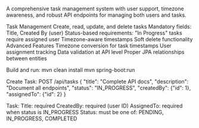 A comprehensive task management system with user support, timezone awareness, and robust API endpoints for managing both users and tasks.

Task Management
Create, read, update, and delete tasks
Mandatory fields: Title, Created By (user)
Status-based requirements:
"In Progress" tasks require assigned user
Timezone-aware timestamps
Soft delete functionality
Advanced Features
Timezone conversion for task timestamps
User assignment tracking
Data validation at API level
Proper JPA relationships between entities

Build and run:
mvn clean install
mvn spring-boot:run

Create Task:
POST /api/tasks
{
    "title": "Complete API docs",
    "description": "Document all endpoints",
    "status": "IN_PROGRESS",
    "createdBy": {"id": 1},
    "assignedTo": {"id": 2}
}

Task:
Title: required
CreatedBy: required (user ID)
AssignedTo: required when status is IN_PROGRESS
Status: must be one of: PENDING, IN_PROGRESS, COMPLETED
